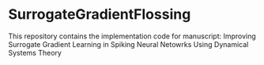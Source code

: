 # SurrogateGradientFlossing
This repository contains the implementation code for manuscript: Improving Surrogate Gradient Learning in Spiking Neural Netowrks Using Dynamical Systems Theory
